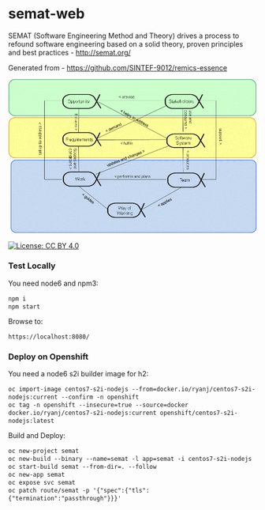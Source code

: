# semat-web

SEMAT (Software Engineering Method and Theory) drives a process to refound software engineering based on a solid theory, proven principles and best practices - http://semat.org/

Generated from - https://github.com/SINTEF-9012/remics-essence

![Semat](images/things_to_work_with.png)

[![License: CC BY 4.0](https://licensebuttons.net/l/by/4.0/80x15.png)](http://creativecommons.org/licenses/by/4.0/)

### Test Locally
You need node6 and npm3:

```
npm i
npm start
```

Browse to:

```
https://localhost:8080/
```

### Deploy on Openshift

You need a node6 s2i builder image for h2:

```
oc import-image centos7-s2i-nodejs --from=docker.io/ryanj/centos7-s2i-nodejs:current --confirm -n openshift
oc tag -n openshift --insecure=true --source=docker docker.io/ryanj/centos7-s2i-nodejs:current openshift/centos7-s2i-nodejs:latest
```

Build and Deploy:

```
oc new-project semat
oc new-build --binary --name=semat -l app=semat -i centos7-s2i-nodejs
oc start-build semat --from-dir=. --follow
oc new-app semat
oc expose svc semat
oc patch route/semat -p '{"spec":{"tls":{"termination":"passthrough"}}}'
```
